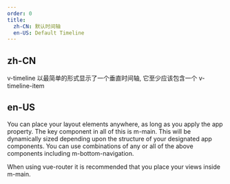 ```yaml
---
order: 0
title:
  zh-CN: 默认时间轴
  en-US: Default Timeline
---
```


## zh-CN

v-timeline 以最简单的形式显示了一个垂直时间轴, 它至少应该包含一个 v-timeline-item

## en-US

You can place your layout elements anywhere, as long as you apply the app property. The key component in all of this is m-main. This will be dynamically sized depending upon the structure of your designated app components. You can use combinations of any or all of the above components including m-bottom-navigation.

When using vue-router it is recommended that you place your views inside m-main.
